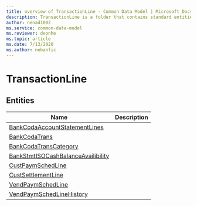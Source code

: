 ```yaml
---
title: overview of TransactionLine - Common Data Model | Microsoft Docs
description: TransactionLine is a folder that contains standard entities related to the Common Data Model.
author: nenad1002
ms.service: common-data-model
ms.reviewer: deonhe
ms.topic: article
ms.date: 7/13/2020
ms.author: nebanfic
---
```


# TransactionLine


## Entities

|Name|Description|
|---|---|
|[BankCodaAccountStatementLines](BankCodaAccountStatementLines.md)||
|[BankCodaTrans](BankCodaTrans.md)||
|[BankCodaTransCategory](BankCodaTransCategory.md)||
|[BankStmtISOCashBalanceAvailibility](BankStmtISOCashBalanceAvailibility.md)||
|[CustPaymSchedLine](CustPaymSchedLine.md)||
|[CustSettlementLine](CustSettlementLine.md)||
|[VendPaymSchedLine](VendPaymSchedLine.md)||
|[VendPaymSchedLineHistory](VendPaymSchedLineHistory.md)||
